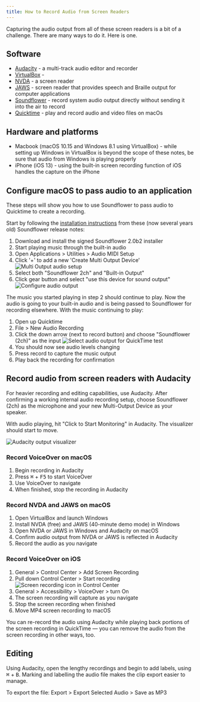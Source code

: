 ```yaml
---
title: How to Record Audio from Screen Readers
---
```


Capturing the audio output from all of these screen readers is a bit of a challenge. There are many ways to do it. Here is one.

## Software

- [Audacity](https://www.audacityteam.org/) - a multi-track audio editor and recorder
- [VirtualBox](https://www.virtualbox.org/) -
- [NVDA](https://www.nvaccess.org/download/) - a screen reader
- [JAWS](https://www.freedomscientific.com/products/software/jaws/) - screen reader that provides speech and Braille output for computer applications
- [Soundflower](https://github.com/mattingalls/Soundflower) - record system audio output directly without sending it into the air to record
- [Quicktime](https://support.apple.com/quicktime) - play and record audio and video files on macOs

## Hardware and platforms

- Macbook (macOS 10.15 and Windows 8.1 using VirtualBox) - while setting up Windows in VirtualBox is beyond the scope of these notes, be sure that audio from Windows is playing properly
- iPhone (iOS 13) - using the built-in screen recording function of iOS handles the capture on the iPhone

## Configure macOS to pass audio to an application

These steps will show you how to use Soundflower to pass audio to Quicktime to create a recording.

Start by following the [installation instructions](https://github.com/mattingalls/Soundflower/releases/tag/2.0b2) from these (now several years old) Soundflower release notes:

1. Download and install the signed Soundflower 2.0b2 installer
2. Start playing music through the built-in audio
3. Open Applications > Utilities > Audio MIDI Setup
4. Click '+' to add a new 'Create Multi Output Device'
   ![Multi Output audio setup]({{site.baseurl}}/assets/audio-midi-setup-01.png)
5. Select both "Soundflower 2ch" and "Built-in Output"
6. Click gear button and select "use this device for sound output"
   ![Configure audio output]({{site.baseurl}}/assets/audio-midi-setup-02.png)

The music you started playing in step 2 should continue to play. Now the audio is going to your built-in audio and is being passed to Soundflower for recording elsewhere. With the music continuing to play:

1. Open up Quicktime
2. File > New Audio Recording
3. Click the down arrow (next to record button) and choose "Soundflower (2ch)" as the input
   ![Select audio output for QuickTime test]({{site.baseurl}}/assets/quicktime-test.png)
4. You should now see audio levels changing
5. Press record to capture the music output
6. Play back the recording for confirmation

## Record audio from screen readers with Audacity

For heavier recording and editing capabilities, use Audacity. After confirming a working internal audio recording setup, choose Soundflower (2ch) as the microphone and your new Multi-Output Device as your speaker.

With audio playing, hit "Click to Start Monitoring" in Audacity. The visualizer should start to move.

![Audacity output visualizer]({{site.baseurl}}/assets/audacity-output.png)

### Record VoiceOver on macOS

1. Begin recording in Audacity
2. Press <kbd>⌘</kbd> + <kbd>F5</kbd> to start VoiceOver
3. Use VoiceOver to navigate
4. When finished, stop the recording in Audacity

### Record NVDA and JAWS on macOS

1. Open VirtualBox and launch Windows
2. Install NVDA (free) and JAWS (40-minute demo mode) in Windows
3. Open NVDA or JAWS in Windows and Audacity on macOS
4. Confirm audio output from NVDA or JAWS is reflected in Audacity
5. Record the audio as you navigate

### Record VoiceOver on iOS

1. General > Control Center > Add Screen Recording
2. Pull down Control Center > Start recording
   ![Screen recording icon in Control Center]({{site.baseurl}}/assets/ios-screen-recording.png)
3. General > Accessibility > VoiceOver > turn On
4. The screen recording will capture as you navigate
5. Stop the screen recording when finished
6. Move MP4 screen recording to macOS

You can re-record the audio using Audacity while playing back portions of the screen recording in QuickTime — you can remove the audio from the screen recording in other ways, too.

## Editing

Using Audacity, open the lengthy recordings and begin to add labels, using <kbd>⌘</kbd> + <kbd>B</kbd>. Marking and labelling the audio file makes the clip export easier to manage.

To export the file: Export > Export Selected Audio > Save as MP3
